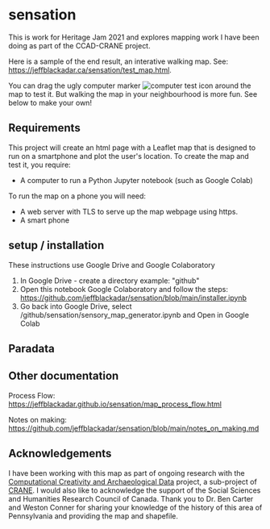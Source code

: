 # sensation
This is work for Heritage Jam 2021 and explores mapping work I have been doing as part of the CCAD-CRANE project.

Here is a sample of the end result, an interative walking map. See: https://jeffblackadar.ca/sensation/test_map.html.

You can drag the ugly computer marker ![computer test icon](https://jeffblackadar.ca/sensation/icons/computer.png "computer test icon") around the map to test it. But walking the map in your neighbourhood is more fun. See below to make your own!

## Requirements
This project will create an html page with a Leaflet map that is designed to run on a smartphone and plot the user's location.
To create the map and test it, you require:
* A computer to run a Python Jupyter notebook (such as Google Colab)

To run the map on a phone you will need:
* A web server with TLS to serve up the map webpage using https.
* A smart phone

## setup / installation
These instructions use Google Drive and Google Colaboratory

1. In Google Drive - create a directory example: "github"
2. Open this notebook Google Colaboratory and follow the steps:  https://github.com/jeffblackadar/sensation/blob/main/installer.ipynb
3. Go back into Google Drive, select /github/sensation/sensory_map_generator.ipynb and Open in Google Colab

## Paradata


## Other documentation
Process Flow: https://jeffblackadar.github.io/sensation/map_process_flow.html

Notes on making: https://github.com/jeffblackadar/sensation/blob/main/notes_on_making.md

## Acknowledgements

I have been working with this map as part of ongoing research with the [Computational Creativity and Archaeological Data](https://shawngraham.github.io/CCAD/) project, a sub-project of [CRANE](https://crane.utoronto.ca/). I would also like to acknowledge the support of the Social Sciences and Humanities Research Council of Canada. Thank you to Dr. Ben Carter and Weston Conner for sharing your knowledge of the history of this area of Pennsylvania and providing the map and shapefile.

